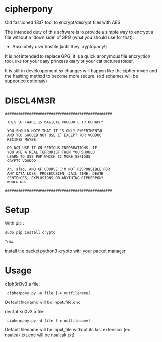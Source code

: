 cipherpony
==========

Old fashioned 1337 tool to encrypt/decrypt files with AES

The intended duty of this software is to provide a
simple way to encrypt a file without a 'down side'
of GPG (what you should use for that):
* Absolutely user hostile (until they cryptoparty!)

It is not intended to replace GPG, it is a quick
anonymous file encryption tool, like for your
daily princess diary or your cat pictures folder.

It is still in developpement so changes will happen
like the cipher mode and the hashing method to
become more secure. (old schemes will be supported
optionaly)

DISCL4M3R
=========
```
#################################################

 THIS SOFTWARE IS MAGICAL VOODOO CRYPTOGRAPHY

 YOU SHOULD NOTE THAT IT IS ONLY EXPERIMENTAL
 AND YOU SHOULD NOT USE IT EXCEPT FOR VOODOO
 RECIPES MAYBE.

 DO NOT USE IT ON SERIOUS INFORMATIONS, IF
 YOU ARE A REAL TERRORIST THEN YOU SHOULD
 LEARN TO USE PGP WHICH IS MORE SERIOUS
 CRYPTO-VOODOO

 Ah, also, AND OF COURSE I'M NOT RESPONSIBLE FOR
 ANY DATA LOSS, PROSECUSION, JAIL TIME, DEATH
 SENTENCES, EXPLOSIONS OR ANYTHING CIPHERPONY
 WOULD DO.

#################################################
```

Setup
=====
With pip :

```sudo pip install crypto```

*nix:

install the packet python3-crypto with your packet manager


Usage
=====
c1ph3rl0v3 a file:
```
 cipherpony.py -e file [-o outfilename]  
```
  Default filename will be input_file.enc

dec1ph3rl0v3 a file:
```
 cipherpony.py -d file [-o outfilename]
 ```
  Default filename will be input_file without its last extension
  (ex nsaleak.txt.enc will be nsaleak.txt)
